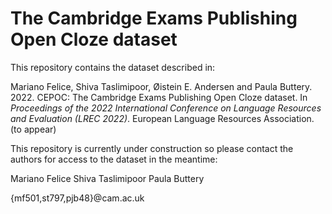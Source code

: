 # The Cambridge Exams Publishing Open Cloze dataset

This repository contains the dataset described in: 

 Mariano Felice, Shiva Taslimipoor, Øistein E. Andersen and Paula Buttery. 2022. CEPOC: The Cambridge Exams Publishing Open Cloze dataset. In *Proceedings of the 2022 International Conference on Language Resources and Evaluation (LREC 2022)*. European Language Resources Association. (to appear) 

This repository is currently under construction so please contact the authors for access to the dataset in the meantime:

Mariano Felice
Shiva Taslimipoor
Paula Buttery

{mf501,st797,pjb48}@cam.ac.uk
